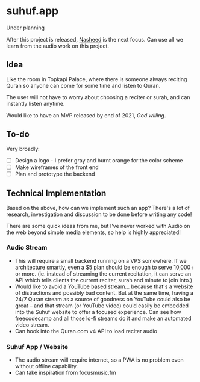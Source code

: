 # suhuf.app
Under planning

After this project is released, [Nasheed](https://github.com/sufone/nasheed) is the next focus. Can use all we learn from the audio work on this project.

## Idea

Like the room in Topkapi Palace, where there is someone always reciting Quran so anyone can come for some time and listen to Quran. 

The user will not have to worry about choosing a reciter or surah, and can instantly listen anytime. 

Would like to have an MVP released by end of 2021, *God willing*.

## To-do
Very broadly:
- [ ] Design a logo - I prefer gray and burnt orange for the color scheme
- [ ] Make wireframes of the front end
- [ ] Plan and prototype the backend 

## Technical Implementation

Based on the above, how can we implement such an app? There's a lot of research, investigation and discussion to be done before writing any code!

There are some quick ideas from me, but I've never worked with Audio on the web beyond simple media elements, so help is highly appreciated!

### Audio Stream
- This will require a small backend running on a VPS somewhere. If we architecture smartly, even a $5 plan should be enough to serve 10,000+ or more. (ie. instead of streaming the current recitation, it can serve an API which tells clients the current reciter, surah and minute to join into.) 
- Would like to avoid a YouTube based stream… because that's a website of distractions and possibly bad content. But at the same time, having a 24/7 Quran stream as a source of goodness on YouTube could also be great – and that stream (or YouTube video) could easily be embedded into the Suhuf website to offer a focused experience. Can see how freecodecamp and all those lo-fi streams do it and make an automated video stream.
- Can hook into the Quran.com v4 API to load reciter audio

### Suhuf App / Website
- The audio stream will require internet, so a PWA is no problem even without offline capability.
- Can take inspiration from focusmusic.fm
